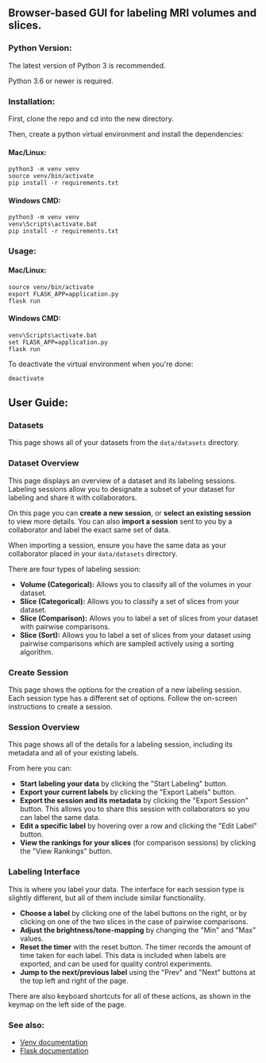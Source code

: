 ## Browser-based GUI for labeling MRI volumes and slices.
### Python Version:
The latest version of Python 3 is recommended.

Python 3.6 or newer is required.
### Installation:
First, clone the repo and cd into the new directory.

Then, create a python virtual environment and install the dependencies:
#### Mac/Linux:
```shell script
python3 -m venv venv
source venv/bin/activate
pip install -r requirements.txt
```

#### Windows CMD:
```
python3 -m venv venv
venv\Scripts\activate.bat
pip install -r requirements.txt
```

### Usage:
#### Mac/Linux:
```shell script
source venv/bin/activate
export FLASK_APP=application.py
flask run
```
#### Windows CMD:
```
venv\Scripts\activate.bat
set FLASK_APP=application.py
flask run
```

To deactivate the virtual environment when you're done:
```shell script
deactivate
```

## User Guide:

### Datasets

This page shows all of your datasets from the ```data/datasets``` directory.

### Dataset Overview

This page displays an overview of a dataset and its labeling sessions. Labeling sessions allow you to designate a subset of your dataset for labeling and share it with collaborators.

On this page you can **create a new session**, or **select an existing session** to view more details. You can also **import a session** sent to you by a collaborator and label the exact same set of data.

When importing a session, ensure you have the same data as your collaborator placed in your ```data/datasets``` directory.

There are four types of labeling session:

- **Volume (Categorical):** Allows you to classify all of the volumes in your dataset.
- **Slice (Categorical):** Allows you to classify a set of slices from your dataset.
- **Slice (Comparison):** Allows you to label a set of slices from your dataset with pairwise comparisons.
- **Slice (Sort):** Allows you to label a set of slices from your dataset using pairwise comparisons which are sampled actively using a sorting algorithm.

### Create Session

This page shows the options for the creation of a new labeling session. Each session type has a different set of options. Follow the on-screen instructions to create a session.

### Session Overview

This page shows all of the details for a labeling session, including its metadata and all of your existing labels.

From here you can:

- **Start labeling your data** by clicking the "Start Labeling" button.
- **Export your current labels** by clicking the "Export Labels" button.
- **Export the session and its metadata** by clicking the "Export Session" button. This allows you to share this session with collaborators so you can label the same data.
- **Edit a specific label** by hovering over a row and clicking the "Edit Label" button.
- **View the rankings for your slices** (for comparison sessions) by clicking the "View Rankings" button.

### Labeling Interface

This is where you label your data. The interface for each session type is slightly different, but all of them include similar functionality.

- **Choose a label** by clicking one of the label buttons on the right, or by clicking on one of the two slices in the case of pairwise comparisons.
- **Adjust the brightness/tone-mapping** by changing the "Min" and "Max" values.
- **Reset the timer** with the reset button. The timer records the amount of time taken for each label. This data is included when labels are exported, and can be used for quality control experiments.
- **Jump to the next/previous label** using the "Prev" and "Next" buttons at the top left and right of the page.

There are also keyboard shortcuts for all of these actions, as shown in the keymap on the left side of the page.

### See also:
- [Venv documentation](https://docs.python.org/3/library/venv.html)
- [Flask documentation](https://flask.palletsprojects.com/en/1.1.x/quickstart/)

